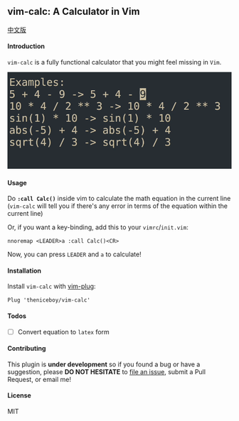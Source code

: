 ## vim-calc: A Calculator in Vim

[中文版](./README_cn.md)

#### Introduction
`vim-calc` is a fully functional calculator that you might feel missing in `Vim`.

![Demo](demo.gif)


#### Usage
Do **`:call Calc()`** inside vim to calculate the math equation in the current line (`vim-calc` will tell you if there's any error in terms of the equation within the current line)

Or, if you want a key-binding, add this to your `vimrc`/`init.vim`:
```vim
nnoremap <LEADER>a :call Calc()<CR>
```

Now, you can press `LEADER` and `a` to calculate!

#### Installation
Install `vim-calc` with [vim-plug](https://github.com/junegunn/vim-plug):
```vim
Plug 'theniceboy/vim-calc'
```

#### Todos
- [ ] Convert equation to `latex` form

#### Contributing
This plugin is **under development** so if you found a bug or have a suggestion, please **DO NOT HESITATE** to [file an issue](https://github.com/theniceboy/vim-calc/issues/new), submit a Pull Request, or email me!

#### License
MIT
